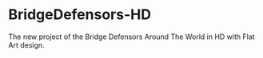 # BridgeDefensors-HD
The new project of the Bridge Defensors Around The World in HD with Flat Art design.
